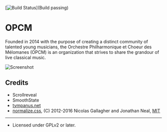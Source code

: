 [![Build Status](https://img.shields.io/badge/Build-passing-brightgreen.svg)](Build passing)

OPCM
====

Founded in 2014 with the purpose of creating a distinct community of talented young musicians, the Orchestre Philharmonique et Choeur des Mélomanes (OPCM) is an organization that strives to share the grandour of live classical music.

![Screenshot](http://live.arthem.co/OPCM-readme.jpg)

## Credits
* Scrollreveal
* SmoothState
* [tympanus.net](http://tympanus.net/Development/LineMenuStyles/#Adrian)
* [normalize.css](http://necolas.github.io/normalize.css/), (C) 2012-2016 Nicolas Gallagher and Jonathan Neal, [MIT](http://opensource.org/licenses/MIT)

------
* Licensed under GPLv2 or later.
